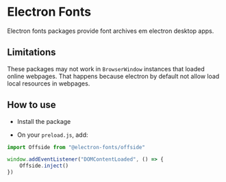 # Electron Fonts

Electron fonts packages provide font archives em electron desktop apps.

## Limitations

These packages may not work in `BrowserWindow` instances that loaded online webpages. That happens because electron by default not allow load local resources in webpages.

## How to use

* Install the package

* On your `preload.js`, add:

```ts
import Offside from "@electron-fonts/offside"

window.addEventListener("DOMContentLoaded", () => {
    Offside.inject()
})
```